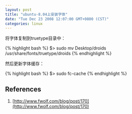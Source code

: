 ```yaml
---
layout: post
title: "ubuntu-8.04上安装字体"
date: "Tue Dec 23 2008 12:07:00 GMT+0800 (CST)"
categories: linux
---
```


将字体复制到truetype目录中：

{% highlight bash %}
$> sudo mv Desktop/droids /usr/share/fonts/truetype/droids
{% endhighlight %}

然后更新字体缓存：

{% highlight bash %}
$> sudo fc-cache
{% endhighlight %}

References
-----

1. [http://www.fwolf.com/blog/post/170](http://www.fwolf.com/blog/post/170)
